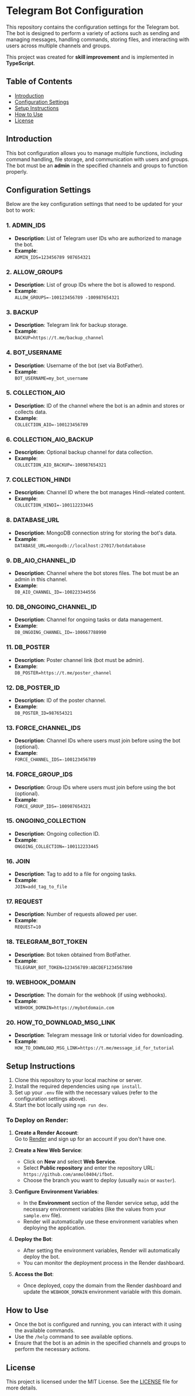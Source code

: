 # Telegram Bot Configuration

This repository contains the configuration settings for the Telegram bot. The bot is designed to perform a variety of actions such as sending and managing messages, handling commands, storing files, and interacting with users across multiple channels and groups.

This project was created for **skill improvement** and is implemented in **TypeScript**.

## Table of Contents

- [Introduction](#introduction)
- [Configuration Settings](#configuration-settings)
- [Setup Instructions](#setup-instructions)
- [How to Use](#how-to-use)
- [License](#license)

## Introduction

This bot configuration allows you to manage multiple functions, including command handling, file storage, and communication with users and groups. The bot must be an **admin** in the specified channels and groups to function properly.

## Configuration Settings

Below are the key configuration settings that need to be updated for your bot to work:

### 1. **ADMIN_IDS**

- **Description**: List of Telegram user IDs who are authorized to manage the bot.
- **Example**:  
  `ADMIN_IDS=123456789 987654321`

### 2. **ALLOW_GROUPS**

- **Description**: List of group IDs where the bot is allowed to respond.
- **Example**:  
  `ALLOW_GROUPS=-100123456789 -100987654321`

### 3. **BACKUP**

- **Description**: Telegram link for backup storage.
- **Example**:  
  `BACKUP=https://t.me/backup_channel`

### 4. **BOT_USERNAME**

- **Description**: Username of the bot (set via BotFather).
- **Example**:  
  `BOT_USERNAME=my_bot_username`

### 5. **COLLECTION_AIO**

- **Description**: ID of the channel where the bot is an admin and stores or collects data.
- **Example**:  
  `COLLECTION_AIO=-100123456789`

### 6. **COLLECTION_AIO_BACKUP**

- **Description**: Optional backup channel for data collection.
- **Example**:  
  `COLLECTION_AIO_BACKUP=-100987654321`

### 7. **COLLECTION_HINDI**

- **Description**: Channel ID where the bot manages Hindi-related content.
- **Example**:  
  `COLLECTION_HINDI=-100112233445`

### 8. **DATABASE_URL**

- **Description**: MongoDB connection string for storing the bot's data.
- **Example**:  
  `DATABASE_URL=mongodb://localhost:27017/botdatabase`

### 9. **DB_AIO_CHANNEL_ID**

- **Description**: Channel where the bot stores files. The bot must be an admin in this channel.
- **Example**:  
  `DB_AIO_CHANNEL_ID=-100223344556`

### 10. **DB_ONGOING_CHANNEL_ID**

- **Description**: Channel for ongoing tasks or data management.
- **Example**:  
  `DB_ONGOING_CHANNEL_ID=-100667788990`

### 11. **DB_POSTER**

- **Description**: Poster channel link (bot must be admin).
- **Example**:  
  `DB_POSTER=https://t.me/poster_channel`

### 12. **DB_POSTER_ID**

- **Description**: ID of the poster channel.
- **Example**:  
  `DB_POSTER_ID=987654321`

### 13. **FORCE_CHANNEL_IDS**

- **Description**: Channel IDs where users must join before using the bot (optional).
- **Example**:  
  `FORCE_CHANNEL_IDS=-100123456789`

### 14. **FORCE_GROUP_IDS**

- **Description**: Group IDs where users must join before using the bot (optional).
- **Example**:  
  `FORCE_GROUP_IDS=-100987654321`

### 15. **ONGOING_COLLECTION**

- **Description**: Ongoing collection ID.
- **Example**:  
  `ONGOING_COLLECTION=-100112233445`

### 16. **JOIN**

- **Description**: Tag to add to a file for ongoing tasks.
- **Example**:  
  `JOIN=add_tag_to_file`

### 17. **REQUEST**

- **Description**: Number of requests allowed per user.
- **Example**:  
  `REQUEST=10`

### 18. **TELEGRAM_BOT_TOKEN**

- **Description**: Bot token obtained from BotFather.
- **Example**:  
  `TELEGRAM_BOT_TOKEN=123456789:ABCDEF1234567890`

### 19. **WEBHOOK_DOMAIN**

- **Description**: The domain for the webhook (if using webhooks).
- **Example**:  
  `WEBHOOK_DOMAIN=https://mybotdomain.com`

### 20. **HOW_TO_DOWNLOAD_MSG_LINK**

- **Description**: Telegram message link or tutorial video for downloading.
- **Example**:  
  `HOW_TO_DOWNLOAD_MSG_LINK=https://t.me/message_id_for_tutorial`

## Setup Instructions

1. Clone this repository to your local machine or server.
2. Install the required dependencies using `npm install`.
3. Set up your `.env` file with the necessary values (refer to the configuration settings above).
4. Start the bot locally using `npm run dev`.

### To Deploy on Render:

1. **Create a Render Account**:  
   Go to [Render](https://render.com/) and sign up for an account if you don't have one.

2. **Create a New Web Service**:

   - Click on **New** and select **Web Service**.
   - Select **Public repository** and enter the repository URL: `https://github.com/anmol0404/ifbot`.
   - Choose the branch you want to deploy (usually `main` or `master`).

3. **Configure Environment Variables**:

   - In the **Environment** section of the Render service setup, add the necessary environment variables (like the values from your `sample.env` file).
   - Render will automatically use these environment variables when deploying the application.

4. **Deploy the Bot**:

   - After setting the environment variables, Render will automatically deploy the bot.
   - You can monitor the deployment process in the Render dashboard.

5. **Access the Bot**:
   - Once deployed, copy the domain from the Render dashboard and update the `WEBHOOK_DOMAIN` environment variable with this domain.

## How to Use

- Once the bot is configured and running, you can interact with it using the available commands.
- Use the `/help` command to see available options.
- Ensure that the bot is an admin in the specified channels and groups to perform the necessary actions.

## License

This project is licensed under the MIT License. See the [LICENSE](./LICENSE) file for more details.
